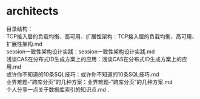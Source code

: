 # architects
目录结构：<br/>
	TCP接入层的负载均衡、高可用、扩展性架构：TCP接入层的负载均衡、高可用、扩展性架构.md <br/>
	session一致性架构设计实践：session一致性架构设计实践.md <br/>
	浅谈CAS在分布式ID生成方案上的应用：浅谈CAS在分布式ID生成方案上的应用.md <br/>
	或许你不知道的10条SQL技巧：或许你不知道的10条SQL技巧.md <br/>
	业界难题-“跨库分页”的几种方案：业界难题-“跨库分页”的几种方案.md<br/>
	个人分享一点关于数据库索引的知识点.md .<br/>
